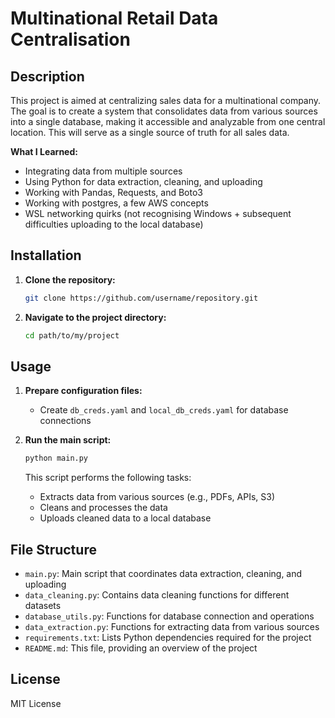 # Multinational Retail Data Centralisation

## Description

This project is aimed at centralizing sales data for a multinational company. The goal is to create a system that consolidates data from various sources into a single database, making it accessible and analyzable from one central location. This will serve as a single source of truth for all sales data.

**What I Learned:**
- Integrating data from multiple sources
- Using Python for data extraction, cleaning, and uploading
- Working with Pandas, Requests, and Boto3
- Working with postgres, a few AWS concepts 
- WSL networking quirks (not recognising Windows + subsequent difficulties uploading to the local database)
## Installation

1. **Clone the repository:**
   ```bash
   git clone https://github.com/username/repository.git
   ```

2. **Navigate to the project directory:**
   ```bash
   cd path/to/my/project
   ```


## Usage

1. **Prepare configuration files:**
   - Create `db_creds.yaml` and `local_db_creds.yaml` for database connections

2. **Run the main script:**
   ```bash
   python main.py
   ```

   This script performs the following tasks:
   - Extracts data from various sources (e.g., PDFs, APIs, S3)
   - Cleans and processes the data
   - Uploads cleaned data to a local database

## File Structure

- `main.py`: Main script that coordinates data extraction, cleaning, and uploading
- `data_cleaning.py`: Contains data cleaning functions for different datasets
- `database_utils.py`: Functions for database connection and operations
- `data_extraction.py`: Functions for extracting data from various sources
- `requirements.txt`: Lists Python dependencies required for the project
- `README.md`: This file, providing an overview of the project

## License

MIT License